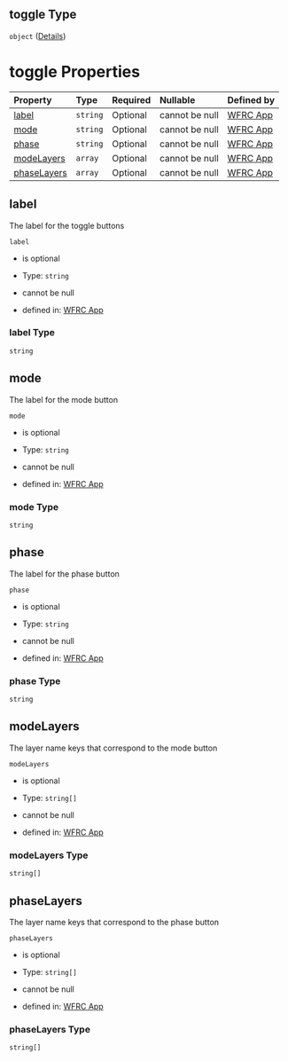 ## toggle Type

`object` ([Details](config-properties-map-infos-map-info-properties-filter-properties-toggle.md))

# toggle Properties

| Property                    | Type     | Required | Nullable       | Defined by                                                                                                                                                                                                                                                                   |
| :-------------------------- | :------- | :------- | :------------- | :--------------------------------------------------------------------------------------------------------------------------------------------------------------------------------------------------------------------------------------------------------------------------- |
| [label](#label)             | `string` | Optional | cannot be null | [WFRC App](config-properties-map-infos-map-info-properties-filter-properties-toggle-properties-label.md "https://wfrc.org/wasatch-choice-map/config.schema.json#/properties/mapInfos/additionalProperties/properties/filter/properties/toggle/properties/label")             |
| [mode](#mode)               | `string` | Optional | cannot be null | [WFRC App](config-properties-map-infos-map-info-properties-filter-properties-toggle-properties-mode.md "https://wfrc.org/wasatch-choice-map/config.schema.json#/properties/mapInfos/additionalProperties/properties/filter/properties/toggle/properties/mode")               |
| [phase](#phase)             | `string` | Optional | cannot be null | [WFRC App](config-properties-map-infos-map-info-properties-filter-properties-toggle-properties-phase.md "https://wfrc.org/wasatch-choice-map/config.schema.json#/properties/mapInfos/additionalProperties/properties/filter/properties/toggle/properties/phase")             |
| [modeLayers](#modelayers)   | `array`  | Optional | cannot be null | [WFRC App](config-properties-map-infos-map-info-properties-filter-properties-toggle-properties-modelayers.md "https://wfrc.org/wasatch-choice-map/config.schema.json#/properties/mapInfos/additionalProperties/properties/filter/properties/toggle/properties/modeLayers")   |
| [phaseLayers](#phaselayers) | `array`  | Optional | cannot be null | [WFRC App](config-properties-map-infos-map-info-properties-filter-properties-toggle-properties-phaselayers.md "https://wfrc.org/wasatch-choice-map/config.schema.json#/properties/mapInfos/additionalProperties/properties/filter/properties/toggle/properties/phaseLayers") |

## label

The label for the toggle buttons

`label`

* is optional

* Type: `string`

* cannot be null

* defined in: [WFRC App](config-properties-map-infos-map-info-properties-filter-properties-toggle-properties-label.md "https://wfrc.org/wasatch-choice-map/config.schema.json#/properties/mapInfos/additionalProperties/properties/filter/properties/toggle/properties/label")

### label Type

`string`

## mode

The label for the mode button

`mode`

* is optional

* Type: `string`

* cannot be null

* defined in: [WFRC App](config-properties-map-infos-map-info-properties-filter-properties-toggle-properties-mode.md "https://wfrc.org/wasatch-choice-map/config.schema.json#/properties/mapInfos/additionalProperties/properties/filter/properties/toggle/properties/mode")

### mode Type

`string`

## phase

The label for the phase button

`phase`

* is optional

* Type: `string`

* cannot be null

* defined in: [WFRC App](config-properties-map-infos-map-info-properties-filter-properties-toggle-properties-phase.md "https://wfrc.org/wasatch-choice-map/config.schema.json#/properties/mapInfos/additionalProperties/properties/filter/properties/toggle/properties/phase")

### phase Type

`string`

## modeLayers

The layer name keys that correspond to the mode button

`modeLayers`

* is optional

* Type: `string[]`

* cannot be null

* defined in: [WFRC App](config-properties-map-infos-map-info-properties-filter-properties-toggle-properties-modelayers.md "https://wfrc.org/wasatch-choice-map/config.schema.json#/properties/mapInfos/additionalProperties/properties/filter/properties/toggle/properties/modeLayers")

### modeLayers Type

`string[]`

## phaseLayers

The layer name keys that correspond to the phase button

`phaseLayers`

* is optional

* Type: `string[]`

* cannot be null

* defined in: [WFRC App](config-properties-map-infos-map-info-properties-filter-properties-toggle-properties-phaselayers.md "https://wfrc.org/wasatch-choice-map/config.schema.json#/properties/mapInfos/additionalProperties/properties/filter/properties/toggle/properties/phaseLayers")

### phaseLayers Type

`string[]`

